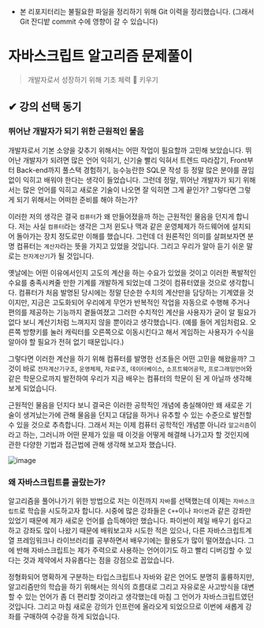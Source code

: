 - 본 리포지터리는 불필요한 파일을 정리하기 위해 Git 이력을 정리했습니다. (그래서 Git 잔디밭 commit 수에 영향이 갈 수 있습니다)

# 자바스크립트 알고리즘 문제풀이

> 개발자로서 성장하기 위해 기초 체력 💪 키우기

## ✔ 강의 선택 동기

### 뛰어난 개발자가 되기 위한 근원적인 물음

개발자로서 기본 소양을 갖추기 위해서는 어떤 작업이 필요할까 고민해 보았습니다.
뛰어난 개발자가 되려면 많은 언어 익히기, 신기술 빨리 익혀서 트렌드 따라잡기, Front부터 Back-end까지 풀스택 경험하기, 능수능란한 SQL문 작성 등 정말 많은 분야를 끊임없이 익히고 배워야 한다는 생각이 들었습니다.
그런데 정말, 뛰어난 개발자가 되기 위해서는 많은 언어를 익히고 새로운 기술이 나오면 잘 익히면 그게 끝인가?
그렇다면 그렇게 되기 위해서는 어떠한 준비를 해야 하는가?

이러한 저의 생각은 결국 `컴퓨터`가 왜 만들어졌을까 하는 근원적인 물음을 던지게 합니다.
저는 사실 `컴퓨터`라는 생각은 그저 윈도나 맥과 같은 운영체제가 하드웨어에 설치되어 돌아가는 장치 정도로만 이해를 했습니다.
그런데 더 원론적인 의미를 살펴보자면 분명 컴퓨터는 `계산자`라는 뜻을 가지고 있었을 것입니다.
그리고 우리가 알아 듣기 쉬운 말로는 `전자계산기`가 될 것입니다.

옛날에는 어떤 이유에서인지 고도의 계산을 하는 수요가 있었을 것이고 이러한 폭발적인 수요를 충족시켜줄 만한 기계를 개발하게 되었는데 그것이 컴퓨터였을 것으로 생각합니다. 컴퓨터가 처음 발명된 당시에는 정말 단순한 수치의 계산만을 담당하는 기계였을 것이지만, 지금은 고도화되어 우리에게 무언가 반복적인 작업을 자동으로 수행해 주거나 편의를 제공하는 기능까지 곁들여졌고 그러한 수치적인 계산을 사용자가 굳이 알 필요가 없다 보니 계산기처럼 느껴지지 않을 뿐이라고 생각했습니다. (예를 들어 게임처럼요. 오른쪽 방향키를 눌러 캐릭터를 오른쪽으로 이동시킨다고 해서 게임하는 사용자가 수식을 알아야 할 필요가 전혀 없기 때문입니다.)

그렇다면 이러한 계산을 하기 위해 컴퓨터를 발명한 선조들은 어떤 고민을 해왔을까? 그것이 바로 `전자계산기구조`, `운영체제`, `자료구조`, `데이터베이스`, `소프트웨어공학`, `프로그래밍언어`와 같은 학문으로까지 발전하여 우리가 지금 배우는 컴퓨터의 학문이 된 게 아닐까 생각해 보게 되었습니다.

근원적인 물음을 던지다 보니 결국은 이러한 공학적인 개념에 충실해야만 왜 새로운 기술이 생겨났는가에 관해 물음을 던지고 대답을 하거나 유추할 수 있는 수준으로 발전할 수 있을 것으로 추측합니다. 그래서 저는 이제 컴퓨터 공학적인 개념뿐 아니라 `알고리즘`이라고 하는, 그러니까 어떤 문제가 있을 때 이것을 어떻게 해결해 나가고자 할 것인지에 관한 다양한 기법과 접근법에 관해 생각해 보고자 했습니다.

![image](https://user-images.githubusercontent.com/22428471/113577023-8c999d80-965b-11eb-9493-7c38fdcc1050.png)


### 왜 자바스크립트를 골랐는가?

알고리즘을 풀어나가기 위한 방법으로 저는 이전까지 `자바`를 선택했는데 이제는 `자바스크립트`로 학습을 시도하고자 합니다.
시중에 많은 강좌들은 `C++`이나 `파이썬`과 같은 강좌만 있었기 때문에 제가 새로운 언어를 습득해야만 했습니다.
파이썬이 제일 배우기 쉽다고 하고 강좌도 많이 나왔기 때문에 배워보고자 시도한 적은 있으나, 다른 자바스크립트계열 프레임워크나 라이브러리를 공부하면서 배우기에는 활용도가 많이 떨어졌습니다. 그에 반해 자바스크립트는 제가 주력으로 사용하는 언어이기도 하고 빨리 디버깅할 수 있다는 것과 제약에서 자유롭다는 점을 강점으로 꼽았습니다.

정형화되어 명확하게 구분하는 타입스크립트나 자바와 같은 언어도 분명히 훌륭하지만, 알고리즘만의 학습을 하기 위해서는 의식의 흐름대로 그리고 자유로운 사고방식을 대변할 수 있는 언어가 좀 더 편리할 것이라고 생각했는데 마침 그 언어가 자바스크립트였던 것입니다. 그리고 마침 새로운 강의가 인프런에 올라오게 되었으므로 이번에 새롭게 강좌를 구매하여 수강을 하게 되었습니다.
